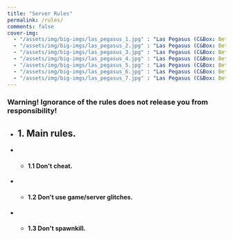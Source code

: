 ```yaml
---
title: "Server Rules"
permalink: /rules/
comments: false
cover-img:
  - "/assets/img/big-imgs/las_pegasus_1.jpg" : "Las Pegasus (C&Box: Beta)"
  - "/assets/img/big-imgs/las_pegasus_2.jpg" : "Las Pegasus (C&Box: Beta)"
  - "/assets/img/big-imgs/las_pegasus_3.jpg" : "Las Pegasus (C&Box: Beta)"
  - "/assets/img/big-imgs/las_pegasus_4.jpg" : "Las Pegasus (C&Box: Beta)"
  - "/assets/img/big-imgs/las_pegasus_5.jpg" : "Las Pegasus (C&Box: Beta)"
  - "/assets/img/big-imgs/las_pegasus_6.jpg" : "Las Pegasus (C&Box: Beta)"
  - "/assets/img/big-imgs/las_pegasus_7.jpg" : "Las Pegasus (C&Box: Beta)"
---
```


### Warning! Ignorance of the rules does not release you from responsibility!

- ## 1. Main rules.
- - #### 1.1 Don't cheat.
- - #### 1.2 Don't use game/server glitches.
- - #### 1.3 Don't spawnkill.
